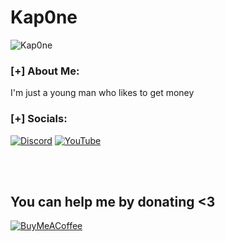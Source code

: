 # Kap0ne

<p align="left"> <img src="https://komarev.com/ghpvc/?username=Kap0ne" alt="Kap0ne" /> </p>

<p align="center">
</p>

### [+] About Me:
I'm just a young man who likes to get money

### [+] Socials:
[![Discord](https://img.shields.io/badge/Discord-%237289DA.svg?logo=discord&logoColor=white)](https://discord.gg/WB8Hn9Eze8) [![YouTube](https://img.shields.io/badge/YouTube-%23FF0000.svg?logo=YouTube&logoColor=white)](https://www.youtube.com/channel/UCinWAbw-go4OSbpuCMsmZSg)

<br><br>

## You can help me by donating <3
   [![BuyMeACoffee](https://img.shields.io/badge/Buy%20Me%20a%20Coffee-ffdd00?style=for-the-badge&logo=buy-me-a-coffee&logoColor=black)](https://buymeacoffee.com/Kap0ne)
